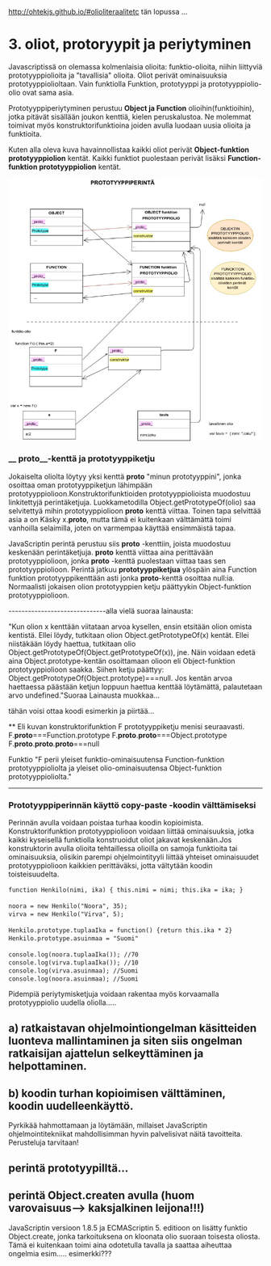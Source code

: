 
http://ohtekjs.github.io/#olioliteraalitetc
tän lopussa ...

# 3. oliot, protoryypit ja periytyminen

Javascriptissä on olemassa kolmenlaisia olioita: funktio-olioita, niihin liittyviä prototyyppiolioita ja "tavallisia" olioita. Oliot perivät ominaisuuksia prototyyppiolioltaan. Vain funktiolla Funktion, prototyyppi ja prototyyppiolio-olio ovat sama asia.

Prototyyppiperiytyminen perustuu **Object ja Function** olioihin(funktioihin), jotka pitävät sisällään joukon kenttiä, kielen peruskalustoa. Ne molemmat toimivat myös konstruktorifunktioina joiden avulla luodaan uusia olioita ja funktioita.

Kuten alla oleva kuva havainnollistaa kaikki oliot perivät **Object-funktion prototyyppiolion** kentät. Kaikki funktiot puolestaan perivät lisäksi **Function-funktion prototyyppiolion** kentät. 

<img src="https://github.com/vsvala/JavaScript_ohjelmointitekniikka/blob/master/Untitled%20Diagram.jpg" >

### __ proto__-kenttä ja prototyyppiketju

Jokaiselta oliolta löytyy yksi kenttä **__proto__** "minun prototyyppini", jonka osoittaa oman prototyyppiketjun lähimpään prototyyppiolioon.Konstruktorifunktioiden prototyyppiolioista muodostuu linkitettyjä perintäketjuja. Luokkametodilla Object.getPrototypeOf(olio) saa selvitettyä mihin prototyyppiolioon __proto__ kenttä viittaa. Toinen tapa selvittää asia a on Käsky  x.__proto__, mutta tämä ei kuitenkaan välttämättä toimi vanhoilla selaimilla, joten on varmempaa käyttää ensimmäistä tapaa.

JavaScriptin perintä perustuu siis __proto__ -kenttiin, joista muodostuu keskenään perintäketjuja. __proto__ kenttä viittaa aina perittävään prototyyppiolioon, jonka __proto__ -kenttä puolestaan viittaa taas sen prototyyppiolioon. Perintä jatkuu **prototyyppiketjua** ylöspäin aina Function funktion prototyyppikenttään asti jonka __proto__-kenttä osoittaa null:ia. Normaalisti jokaisen olion prototyyppien ketju päättyykin Object-funktion prototyyppiolioon.


------------------------------alla vielä suoraa lainausta:

"Kun olion x kenttään viitataan arvoa kysellen, ensin etsitään olion omista kentistä. Ellei löydy, tutkitaan olion Object.getPrototypeOf(x) kentät. Ellei niistäkään löydy haettua, tutkitaan olio Object.getPrototypeOf(Object.getPrototypeOf(x)), jne. Näin voidaan edetä aina Object.prototype-kentän osoittamaan olioon eli Object-funktion prototyyppiolioon saakka.
Siihen ketju päättyy: Object.getPrototypeOf(Object.prototype)===null. Jos kentän arvoa haettaessa päästään ketjun loppuun haettua kenttää löytämättä, palautetaan arvo undefined."Suoraa Lainausta muokkaa...


tähän voisi ottaa koodi esimerkin ja piirtää...

** Eli kuvan konstruktorifunktion F prototyyppiketju menisi seuraavasti.
F.__proto__===Function.prototype
F.__proto__.__proto__===Object.prototype
F.__proto__.__proto__.__proto__===null

Funktio "F perii yleiset funktio-ominaisuutensa Function-funktion prototyyppioliolta ja yleiset olio-ominaisuutensa Object-funktion prototyyppioliolta."

------------------


### Prototyyppiperinnän käyttö copy-paste -koodin välttämiseksi
Perinnän avulla voidaan poistaa turhaa koodin kopioimista. Konstruktorifunktion prototyyppiolioon voidaan liittää ominaisuuksia, jotka kaikki kyseisellä funktiolla konstruoidut oliot jakavat keskenään.Jos konstruktorin avulla olioita tehtaillessa olioilla on samoja funktioita tai ominaisuuksia, olisikin parempi ohjelmointityyli liittää yhteiset ominaisuudet prototyyppiolioon kaikkien perittäväksi, jotta vältytään koodin toisteisuudelta.

```
function Henkilo(nimi, ika) { this.nimi = nimi; this.ika = ika; }

noora = new Henkilo("Noora", 35);
virva = new Henkilo("Virva", 5);

Henkilo.prototype.tuplaaIka = function() {return this.ika * 2} 
Henkilo.prototype.asuinmaa = "Suomi"

console.log(noora.tuplaaIka()); //70
console.log(virva.tuplaaIka()); //10
console.log(virva.asuinmaa); //Suomi 
console.log(noora.asuinmaa); //Suomi 
```



Pidempiä periytymisketjuja voidaan rakentaa myös korvaamalla prototyyppiolio uudella oliolla..... 

## a) ratkaistavan ohjelmointiongelman käsitteiden luonteva mallintaminen ja siten siis ongelman ratkaisijan ajattelun selkeyttäminen ja helpottaminen.

##  b) koodin turhan kopioimisen välttäminen, koodin uudelleenkäyttö.

Pyrkikää hahmottamaan ja löytämään, millaiset JavaScriptin ohjelmointitekniikat mahdollisimman hyvin palvelisivat näitä tavoitteita. Perusteluja tarvitaan!




## perintä prototyypilltä...
## perintä Object.createn avulla (huom varovaisuus--> kaksjalkinen leijona!!!)
JavaScriptin versioon 1.8.5 ja ECMAScriptin 5. editioon on lisätty funktio Object.create, jonka tarkoituksena on  kloonata olio suoraan toisesta oliosta. Tämä ei kuitenkaan toimi aina odotetulla tavalla ja saattaa aiheuttaa ongelmia esim.....
esimerkki???
